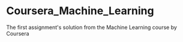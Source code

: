 # Coursera_Machine_Learning
The first assignment's solution from the Machine Learning course by Coursera
